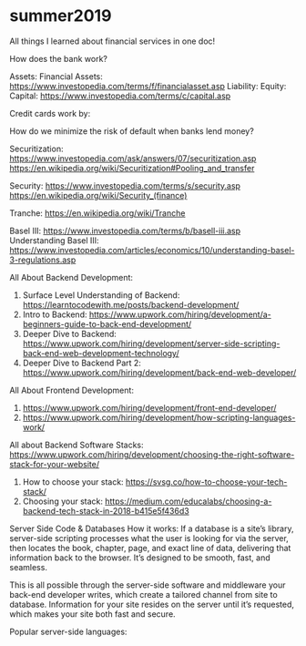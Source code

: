 # summer2019
All things I learned about financial services in one doc!

How does the bank work?


Assets:
Financial Assets: https://www.investopedia.com/terms/f/financialasset.asp
Liability:
Equity:
Capital: https://www.investopedia.com/terms/c/capital.asp

Credit cards work by:


How do we minimize the risk of default when banks lend money?

Securitization: https://www.investopedia.com/ask/answers/07/securitization.asp
https://en.wikipedia.org/wiki/Securitization#Pooling_and_transfer

Security: https://www.investopedia.com/terms/s/security.asp
https://en.wikipedia.org/wiki/Security_(finance)

Tranche: https://en.wikipedia.org/wiki/Tranche

Basel III: https://www.investopedia.com/terms/b/basell-iii.asp
Understanding Basel III: https://www.investopedia.com/articles/economics/10/understanding-basel-3-regulations.asp

All About Backend Development:
1. Surface Level Understanding of Backend: https://learntocodewith.me/posts/backend-development/
2. Intro to Backend: https://www.upwork.com/hiring/development/a-beginners-guide-to-back-end-development/
3. Deeper Dive to Backend: https://www.upwork.com/hiring/development/server-side-scripting-back-end-web-development-technology/
4. Deeper Dive to Backend Part 2: https://www.upwork.com/hiring/development/back-end-web-developer/

All About Frontend Development:
1. https://www.upwork.com/hiring/development/front-end-developer/
2. https://www.upwork.com/hiring/development/how-scripting-languages-work/

All about Backend Software Stacks:
https://www.upwork.com/hiring/development/choosing-the-right-software-stack-for-your-website/

1. How to choose your stack: https://svsg.co/how-to-choose-your-tech-stack/
2. Choosing your stack: https://medium.com/educalabs/choosing-a-backend-tech-stack-in-2018-b415e5f436d3

Server Side Code & Databases
How it works: If a database is a site’s library, server-side scripting processes what the user is looking for via the server, then locates the book, chapter, page, and exact line of data, delivering that information back to the browser. It’s designed to be smooth, fast, and seamless.

This is all possible through the server-side software and middleware your back-end developer writes, which create a tailored channel from site to database. Information for your site resides on the server until it’s requested, which makes your site both fast and secure.

Popular server-side languages:

